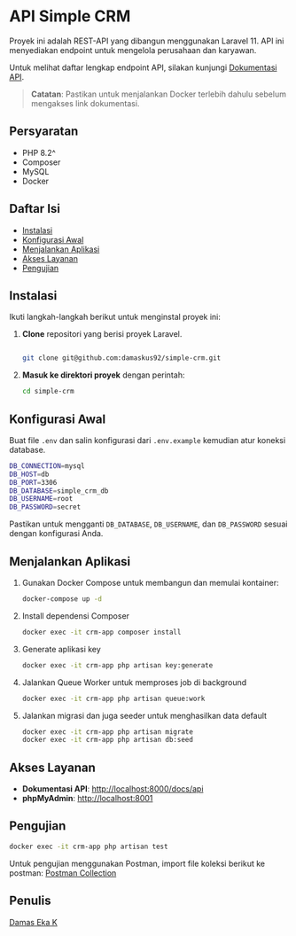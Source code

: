 # API Simple CRM

Proyek ini adalah REST-API yang dibangun menggunakan Laravel 11. API ini menyediakan endpoint untuk mengelola perusahaan dan karyawan.

Untuk melihat daftar lengkap endpoint API, silakan kunjungi [Dokumentasi API](http://localhost:8000/docs/api).

> **Catatan**: Pastikan untuk menjalankan Docker terlebih dahulu sebelum mengakses link dokumentasi.

## Persyaratan

- PHP 8.2^
- Composer
- MySQL
- Docker

## Daftar Isi

- [Instalasi](#instalasi)
- [Konfigurasi Awal](#konfigurasi-awal)
- [Menjalankan Aplikasi](#menjalankan-aplikasi)
- [Akses Layanan](#akses-layanan)
- [Pengujian](#pengujian)

## Instalasi

Ikuti langkah-langkah berikut untuk menginstal proyek ini:

1. **Clone** repositori yang berisi proyek Laravel.

    ```bash

    git clone git@github.com:damaskus92/simple-crm.git

    ```

2. **Masuk ke direktori proyek** dengan perintah:

    ```bash
    cd simple-crm
    ```

## Konfigurasi Awal

Buat file `.env` dan salin konfigurasi dari `.env.example` kemudian atur koneksi database.

```bash
DB_CONNECTION=mysql
DB_HOST=db
DB_PORT=3306
DB_DATABASE=simple_crm_db
DB_USERNAME=root
DB_PASSWORD=secret
```

Pastikan untuk mengganti `DB_DATABASE`, `DB_USERNAME`, dan `DB_PASSWORD` sesuai dengan konfigurasi Anda.

## Menjalankan Aplikasi

1. Gunakan Docker Compose untuk membangun dan memulai kontainer:

    ```bash
    docker-compose up -d
    ```

2. Install dependensi Composer

    ```bash
    docker exec -it crm-app composer install
    ```

3. Generate aplikasi key

    ```bash
    docker exec -it crm-app php artisan key:generate
    ```

4. Jalankan Queue Worker untuk memproses job di background

    ```bash
    docker exec -it crm-app php artisan queue:work
    ```

5. Jalankan migrasi dan juga seeder untuk menghasilkan data default

    ```bash
    docker exec -it crm-app php artisan migrate
    docker exec -it crm-app php artisan db:seed
    ```

## Akses Layanan

- **Dokumentasi API**: [http://localhost:8000/docs/api](http://localhost:8000/docs/api)
- **phpMyAdmin**: [http://localhost:8001](http://localhost:8001)

## Pengujian

```bash
docker exec -it crm-app php artisan test
```

Untuk pengujian menggunakan Postman, import file koleksi berikut ke postman:
[Postman Collection](https://github.com/damaskus92/simple-crm/blob/main/resources/PostmanTest.postman_collection.json)

## Penulis

[Damas Eka K](https://www.github.com/damaskus92)
